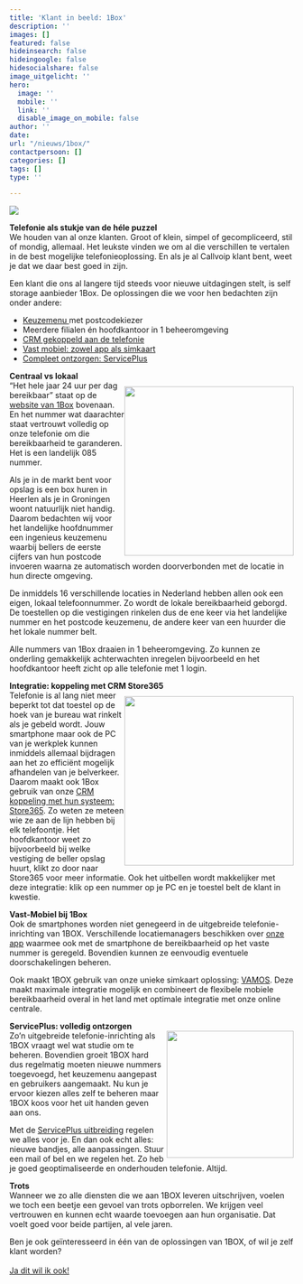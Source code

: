 ```yaml
---
title: 'Klant in beeld: 1Box'
description: ''
images: []
featured: false
hideinsearch: false
hideingoogle: false
hidesocialshare: false
image_uitgelicht: ''
hero:
  image: ''
  mobile: ''
  link: ''
  disable_image_on_mobile: false
author: ''
date: 
url: "/nieuws/1box/"
contactpersoon: []
categories: []
tags: []
type: ''

---
```

![](https://res.cloudinary.com/callvoip/image/upload/v1651582658/1Box_team_groot_c6jf85.jpg)  

**Telefonie als stukje van de héle puzzel**<br>
We houden van al onze klanten. Groot of klein, simpel of gecompliceerd, stil of mondig, allemaal. Het leukste vinden we om al die verschillen te vertalen in de best mogelijke telefonieoplossing. En als je al Callvoip klant bent, weet je dat we daar best goed in zijn.

Een klant die ons al langere tijd steeds voor nieuwe uitdagingen stelt, is self storage aanbieder 1Box. De oplossingen die we voor hen bedachten zijn onder andere:<br>

* [Keuzemenu ](https://www.callvoip.nl/telefonie/functionaliteiten/keuzemenu-ivr/)met postcodekiezer<br>
* Meerdere filialen én hoofdkantoor in 1 beheeromgeving<br>
* <a href="https://www.callvoip.nl/marketplace" target="_blank">CRM gekoppeld aan de telefonie</a><br>
* <a href="https://www.callvoip.nl/telefonie/functionaliteiten/vamos/" target="_blank">Vast mobiel: zowel app als simkaart</a><br>
* <a href="https://www.callvoip.nl/aanvragen/serviceplus/" target="_blank">Compleet ontzorgen: ServicePlus</a><br>

**Centraal vs lokaal**<br>
<img src="https://res.cloudinary.com/callvoip/image/upload/v1650972469/business-man-holding-tablet-with-franchise-icon_fxubqe.png" style="float:right; margin-top:10px;" width="300px">“Het hele jaar 24 uur per dag bereikbaar” staat op de <a href="https://www.1box.nl/" target="_blank">website van 1Box</a> bovenaan. En het nummer wat daarachter staat vertrouwt volledig op onze telefonie om die bereikbaarheid te garanderen. Het is een landelijk 085 nummer.

Als je in de markt bent voor opslag is een box huren in Heerlen als je in Groningen woont natuurlijk niet handig. Daarom bedachten wij voor het landelijke hoofdnummer een ingenieus keuzemenu waarbij bellers de eerste cijfers van hun postcode invoeren waarna ze automatisch worden doorverbonden met de locatie in hun directe omgeving.

De inmiddels 16 verschillende locaties in Nederland hebben allen ook een eigen, lokaal telefoonnummer. Zo wordt de lokale bereikbaarheid geborgd. De toestellen op die vestigingen rinkelen dus de ene keer via het landelijke nummer en het postcode keuzemenu, de andere keer van een huurder die het lokale nummer belt.

Alle nummers van 1Box draaien in 1 beheeromgeving. Zo kunnen ze onderling gemakkelijk achterwachten inregelen bijvoorbeeld en het hoofdkantoor heeft zicht op alle telefonie met 1 login.

**Integratie: koppeling met CRM Store365**<br> <img src="https://res.cloudinary.com/callvoip/image/upload/c_scale,f_auto,q_auto/store365_vwshfz.png" style="float:right; margin-top:10px;" width="300px">Telefonie is al lang niet meer beperkt tot dat toestel op de hoek van je bureau wat rinkelt als je gebeld wordt. Jouw smartphone maar ook de PC van je werkplek kunnen inmiddels allemaal bijdragen aan het zo efficiënt mogelijk afhandelen van je belverkeer. Daarom maakt ook 1Box gebruik van onze [CRM koppeling met hun systeem: Store365](https://www.callvoip.nl/marketplace/store365/). Zo weten ze meteen wie ze aan de lijn hebben bij elk telefoontje. Het hoofdkantoor weet zo bijvoorbeeld bij welke vestiging de beller opslag huurt, klikt zo door naar Store365 voor meer informatie. Ook het uitbellen wordt makkelijker met deze integratie: klik op een nummer op je PC en je toestel belt de klant in kwestie.

**Vast-Mobiel bij 1Box**<br>
Ook de smartphones worden niet genegeerd in de uitgebreide telefonie-inrichting van 1BOX. Verschillende locatiemanagers beschikken over [onze app](https://www.callvoip.nl/telefonie/qaller/) waarmee ook met de smartphone de bereikbaarheid op het vaste nummer is geregeld. Bovendien kunnen ze eenvoudig eventuele doorschakelingen beheren.

Ook maakt 1BOX gebruik van onze unieke simkaart oplossing: [VAMOS](https://www.callvoip.nl/telefonie/functionaliteiten/vamos/). Deze maakt maximale integratie mogelijk en combineert de flexibele mobiele bereikbaarheid overal in het land met optimale integratie met onze online centrale.

**ServicePlus: volledig ontzorgen**<br>
<img src="https://res.cloudinary.com/callvoip/image/upload/v1650971943/faceless-man-relaxing-armchair_f6qkbl.jpg" style="float:right; margin-left:5px;" width="225px">Zo’n uitgebreide telefonie-inrichting als 1BOX vraagt wel wat studie om te beheren. Bovendien groeit 1BOX hard dus regelmatig moeten nieuwe nummers toegevoegd, het keuzemenu aangepast en gebruikers aangemaakt. Nu kun je ervoor kiezen alles zelf te beheren maar 1BOX koos voor het uit handen geven aan ons.

Met de [ServicePlus uitbreiding](https://www.callvoip.nl/aanvragen/serviceplus/) regelen we alles voor je. En dan ook echt alles: nieuwe bandjes, alle aanpassingen. Stuur een mail of bel en we regelen het. Zo heb je goed geoptimaliseerde en onderhouden telefonie. Altijd.

**Trots**<br>
Wanneer we zo alle diensten die we aan 1BOX leveren uitschrijven, voelen we toch een beetje een gevoel van trots opborrelen. We krijgen veel vertrouwen en kunnen echt waarde toevoegen aan hun organisatie. Dat voelt goed voor beide partijen, al vele jaren.

Ben je ook geïnteresseerd in één van de oplossingen van 1BOX, of wil je zelf klant worden?<br>
<br>
<a href="/klantworden/" class="button">Ja dit wil ik ook!</a>
